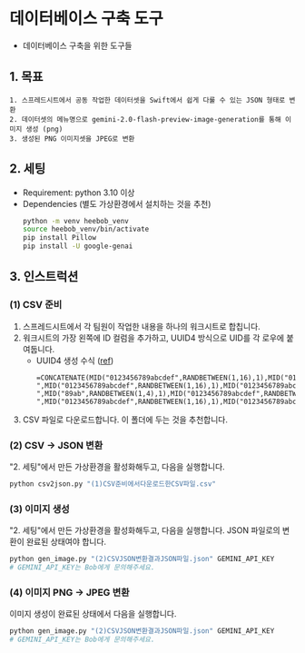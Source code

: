 # 데이터베이스 구축 도구

- 데이터베이스 구축을 위한 도구들

## 1. 목표
    1. 스프레드시트에서 공동 작업한 데이터셋을 Swift에서 쉽게 다룰 수 있는 JSON 형태로 변환
    2. 데이터셋의 메뉴명으로 gemini-2.0-flash-preview-image-generation를 통해 이미지 생성 (png)
    3. 생성된 PNG 이미지셋을 JPEG로 변환

## 2. 세팅

- Requirement: python 3.10 이상
- Dependencies (별도 가상환경에서 설치하는 것을 추천)
    ```bash
    python -m venv heebob_venv
    source heebob_venv/bin/activate
    pip install Pillow
    pip install -U google-genai
    ```

## 3. 인스트럭션

### (1) CSV 준비
1. 스프레드시트에서 각 팀원이 작업한 내용을 하나의 워크시트로 합칩니다.
2. 워크시트의 가장 왼쪽에 ID 컬럼을 추가하고, UUID4 방식으로 UID를 각 로우에 붙여둡니다.
    - UUID4 생성 수식 ([ref](https://stackoverflow.com/a/65878001))
        ```
        =CONCATENATE(MID("0123456789abcdef",RANDBETWEEN(1,16),1),MID("0123456789abcdef",RANDBETWEEN(1,16),1),MID("0123456789abcdef",RANDBETWEEN(1,16),1),MID("0123456789abcdef",RANDBETWEEN(1,16),1),MID("0123456789abcdef",RANDBETWEEN(1,16),1),MID("0123456789abcdef",RANDBETWEEN(1,16),1),MID("0123456789abcdef",RANDBETWEEN(1,16),1),MID("0123456789abcdef",RANDBETWEEN(1,16),1),"-",MID("0123456789abcdef",RANDBETWEEN(1,16),1),MID("0123456789abcdef",RANDBETWEEN(1,16),1),MID("0123456789abcdef",RANDBETWEEN(1,16),1),MID("0123456789abcdef",RANDBETWEEN(1,16),1),"-4",MID("0123456789abcdef",RANDBETWEEN(1,16),1),MID("0123456789abcdef",RANDBETWEEN(1,16),1),MID("0123456789abcdef",RANDBETWEEN(1,16),1),"-",MID("89ab",RANDBETWEEN(1,4),1),MID("0123456789abcdef",RANDBETWEEN(1,16),1),MID("0123456789abcdef",RANDBETWEEN(1,16),1),MID("0123456789abcdef",RANDBETWEEN(1,16),1),"-",MID("0123456789abcdef",RANDBETWEEN(1,16),1),MID("0123456789abcdef",RANDBETWEEN(1,16),1),MID("0123456789abcdef",RANDBETWEEN(1,16),1),MID("0123456789abcdef",RANDBETWEEN(1,16),1),MID("0123456789abcdef",RANDBETWEEN(1,16),1),MID("0123456789abcdef",RANDBETWEEN(1,16),1),MID("0123456789abcdef",RANDBETWEEN(1,16),1),MID("0123456789abcdef",RANDBETWEEN(1,16),1),MID("0123456789abcdef",RANDBETWEEN(1,16),1),MID("0123456789abcdef",RANDBETWEEN(1,16),1),MID("0123456789abcdef",RANDBETWEEN(1,16),1),MID("0123456789abcdef",RANDBETWEEN(1,16),1))
        ```
3. CSV 파일로 다운로드합니다. 이 폴더에 두는 것을 추천합니다.

### (2) CSV -> JSON 변환

"2. 세팅"에서 만든 가상환경을 활성화해두고, 다음을 실행합니다.

```bash
python csv2json.py "(1)CSV준비에서다운로드한CSV파일.csv"
```

### (3) 이미지 생성

"2. 세팅"에서 만든 가상환경을 활성화해두고, 다음을 실행합니다. JSON 파일로의 변환이 완료된 상태여야 합니다.

```bash
python gen_image.py "(2)CSVJSON변환결과JSON파일.json" GEMINI_API_KEY
# GEMINI_API_KEY는 Bob에게 문의해주세요.
```

### (4) 이미지 PNG -> JPEG 변환

이미지 생성이 완료된 상태에서 다음을 실행합니다.

```bash
python gen_image.py "(2)CSVJSON변환결과JSON파일.json" GEMINI_API_KEY
# GEMINI_API_KEY는 Bob에게 문의해주세요.
```
